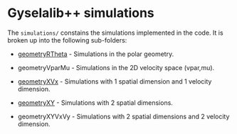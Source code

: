# Gyselalib++ simulations 

The `simulations/` constains the simulations implemented in the code. 
It is broken up into the following sub-folders:

 - [geometryRTheta](./geometryRTheta/README.md) - Simulations in the polar geometry.

 - geometryVparMu - Simulations in the 2D velocity space (vpar,mu).
 
 - [geometryXVx](./geometryXVx/README.md) - Simulations with 1 spatial dimension and 1 velocity dimension. 

 - [geometryXY](./geometryXY/README.md) - Simulations with 2 spatial dimensions. 

<!-- - [geometryXYVxVy](./geometryXYVxVy/README.md) --> 
 - geometryXYVxVy - Simulations with 2 spatial dimensions and 2 velocity dimension.
